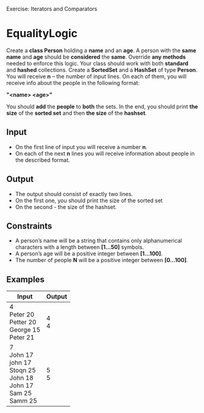 Exercise: Iterators and Comparators
# EqualityLogic

Create a __class Person__ holding a __name__ and an __age__. A person with the __same name__ and __age__ should be __considered__ the __same__. Override __any methods__ needed to enforce this logic. Your class should work with both __standard__ and __hashed__ collections. Create a __SortedSet__ and a __HashSet__ of type __Person__. You will receive __n__ – the number of input lines. On each of them, you will receive info about the people in the following format:

__"\<name\> \<age\>"__

You should __add__ the __people__ to __both__ the sets. In the end, you should print __the size__ of the __sorted set__ and then __the size__ of the __hashset__.
## Input
- On the first line of input you will receive a number __n__. 
- On each of the next __n__ lines you will receive information about people in the described format. 
## Output
- The output should consist of exactly two lines. 
- On the first one, you should print the size of the sorted set
- On the second - the size of the hashset.
## Constraints
- A person’s name will be a string that contains only alphanumerical characters with a length between __[1…50]__ symbols.
- A person’s age will be a positive integer between __[1…100]__.
- The number of people __N__ will be a positive integer between __[0…100]__.
## Examples
Input|Output
-----|------
4<br>Peter 20<br>Petter 20<br>George 15<br>Peter 21|4<br>4
7<br>John 17<br>john 17<br>Stoqn 25<br>John 18<br>John 17<br>Sam 25<br>Samm 25|5<br>5
